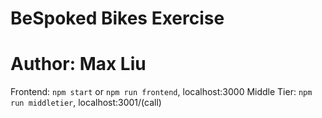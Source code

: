 # BeSpoked Bikes Exercise
# Author: Max Liu

Frontend: `npm start` or `npm run frontend`, localhost:3000
Middle Tier: `npm run middletier`, localhost:3001/(call)
